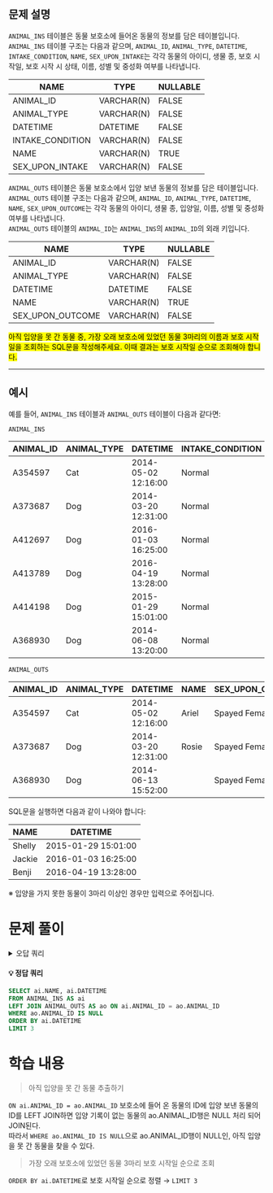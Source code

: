 ## 문제 설명

`ANIMAL_INS` 테이블은 동물 보호소에 들어온 동물의 정보를 담은 테이블입니다. `ANIMAL_INS` 테이블 구조는 다음과 같으며, `ANIMAL_ID`, `ANIMAL_TYPE`, `DATETIME`, `INTAKE_CONDITION`, `NAME`, `SEX_UPON_INTAKE`는 각각 동물의 아이디, 생물 종, 보호 시작일, 보호 시작 시 상태, 이름, 성별 및 중성화 여부를 나타냅니다.

| NAME             | TYPE        | NULLABLE |
|------------------|-------------|----------|
| ANIMAL_ID        | VARCHAR(N)  | FALSE    |
| ANIMAL_TYPE      | VARCHAR(N)  | FALSE    |
| DATETIME         | DATETIME    | FALSE    |
| INTAKE_CONDITION | VARCHAR(N)  | FALSE    |
| NAME             | VARCHAR(N)  | TRUE     |
| SEX_UPON_INTAKE  | VARCHAR(N)  | FALSE    |

`ANIMAL_OUTS` 테이블은 동물 보호소에서 입양 보낸 동물의 정보를 담은 테이블입니다. `ANIMAL_OUTS` 테이블 구조는 다음과 같으며, `ANIMAL_ID`, `ANIMAL_TYPE`, `DATETIME`, `NAME`, `SEX_UPON_OUTCOME`는 각각 동물의 아이디, 생물 종, 입양일, 이름, 성별 및 중성화 여부를 나타냅니다.  
`ANIMAL_OUTS` 테이블의 `ANIMAL_ID`는 `ANIMAL_INS`의 `ANIMAL_ID`의 외래 키입니다.

| NAME              | TYPE        | NULLABLE |
|-------------------|-------------|----------|
| ANIMAL_ID         | VARCHAR(N)  | FALSE    |
| ANIMAL_TYPE       | VARCHAR(N)  | FALSE    |
| DATETIME          | DATETIME    | FALSE    |
| NAME              | VARCHAR(N)  | TRUE     |
| SEX_UPON_OUTCOME  | VARCHAR(N)  | FALSE    |

<mark> 아직 입양을 못 간 동물 중, 가장 오래 보호소에 있었던 동물 3마리의 이름과 보호 시작일을 조회하는 SQL문을 작성해주세요. 이때 결과는 보호 시작일 순으로 조회해야 합니다. </mark>

---

## 예시

예를 들어, `ANIMAL_INS` 테이블과 `ANIMAL_OUTS` 테이블이 다음과 같다면:

`ANIMAL_INS`

| ANIMAL_ID | ANIMAL_TYPE | DATETIME            | INTAKE_CONDITION | NAME   | SEX_UPON_INTAKE |
|-----------|-------------|---------------------|------------------|--------|-----------------|
| A354597   | Cat         | 2014-05-02 12:16:00 | Normal           | Ariel  | Spayed Female   |
| A373687   | Dog         | 2014-03-20 12:31:00 | Normal           | Rosie  | Spayed Female   |
| A412697   | Dog         | 2016-01-03 16:25:00 | Normal           | Jackie | Neutered Male   |
| A413789   | Dog         | 2016-04-19 13:28:00 | Normal           | Benji  | Spayed Female   |
| A414198   | Dog         | 2015-01-29 15:01:00 | Normal           | Shelly | Spayed Female   |
| A368930   | Dog         | 2014-06-08 13:20:00 | Normal           |        | Spayed Female   |

`ANIMAL_OUTS`

| ANIMAL_ID | ANIMAL_TYPE | DATETIME            | NAME   | SEX_UPON_OUTCOME |
|-----------|-------------|---------------------|--------|------------------|
| A354597   | Cat         | 2014-05-02 12:16:00 | Ariel  | Spayed Female    |
| A373687   | Dog         | 2014-03-20 12:31:00 | Rosie  | Spayed Female    |
| A368930   | Dog         | 2014-06-13 15:52:00 |        | Spayed Female    |

SQL문을 실행하면 다음과 같이 나와야 합니다:

| NAME   | DATETIME            |
|--------|---------------------|
| Shelly | 2015-01-29 15:01:00 |
| Jackie | 2016-01-03 16:25:00 |
| Benji  | 2016-04-19 13:28:00 |

※ 입양을 가지 못한 동물이 3마리 이상인 경우만 입력으로 주어집니다.

# 문제 풀이
<details>
<summary>오답 쿼리</summary>
<div markdown="1">

#### 오답1
```SQL
SELECT ai.NAME, ai.DATETIME
FROM ANIMAL_INS AS ai, ANIMAL_OUTS AS ao
WHERE ai.ANIMAL_ID != ao.ANIMAL_ID
ORDER BY ai.DATETIME
LIMIT 3
```

#### 오답2
```SQL
SELECT ai.NAME, ai.DATETIME
FROM ANIMAL_INS AS ai, ANIMAL_OUTS AS ao
WHERE ai.ANIMAL_ID = ao.ANIMAL_ID
ORDER BY ai.DATETIME
LIMIT 3
```
</div>
</details>


#### 💡 정답 쿼리  
```SQL
SELECT ai.NAME, ai.DATETIME
FROM ANIMAL_INS AS ai
LEFT JOIN ANIMAL_OUTS AS ao ON ai.ANIMAL_ID = ao.ANIMAL_ID
WHERE ao.ANIMAL_ID IS NULL
ORDER BY ai.DATETIME
LIMIT 3
```
# 학습 내용
>아직 입양을 못 간 동물 추출하기

`ON ai.ANIMAL_ID = ao.ANIMAL_ID` 보호소에 들어 온 동물의 ID에 입양 보낸 동물의 ID를 LEFT JOIN하면 입양 기록이 없는 동물의 ao.ANIMAL_ID행은 NULL 처리 되어 JOIN된다.  
따라서 `WHERE ao.ANIMAL_ID IS NULL`으로 ao.ANIMAL_ID행이 NULL인, 아직 입양을 못 간 동물을 찾을 수 있다.  
>가장 오래 보호소에 있었던 동물 3마리 보호 시작일 순으로 조회

`ORDER BY ai.DATETIME`로 보호 시작일 순으로 정렬 → `LIMIT 3`